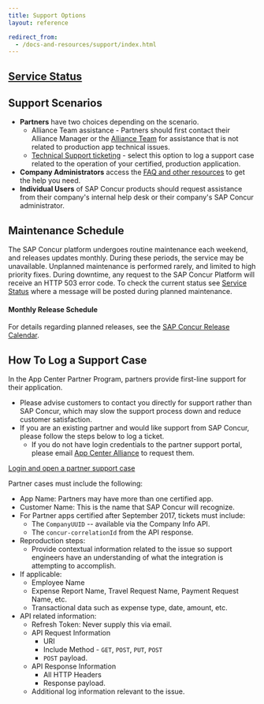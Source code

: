 ```yaml
---
title: Support Options
layout: reference

redirect_from:
  - /docs-and-resources/support/index.html
---
```


## [Service Status](https://open.concur.com)

## Support Scenarios

* **Partners** have two choices depending on the scenario.
  * Alliance Team assistance - Partners should first contact their Alliance Manager or the [Alliance Team](mailto:concur_AppCenterAlliance@sap.com) for assistance that is not related to production app technical issues.
  * [Technical Support ticketing](#log-a-support-case) - select this option to log a support case related to the operation of your certified, production application.
* **Company Administrators** access the [FAQ and other resources](https://www.concur.com/en-us/support) to get the help you need.
* **Individual Users** of SAP Concur products should request assistance from their company's internal help desk or their company's SAP Concur administrator.

## Maintenance Schedule

The SAP Concur platform undergoes routine maintenance each weekend, and releases updates monthly. During these periods, the service may be unavailable. Unplanned maintenance is performed rarely, and limited to high priority fixes. During downtime, any request to the SAP Concur Platform will receive an HTTP 503 error code. To check the current status see [Service Status](https://open.concur.com) where a message will be posted during planned maintenance.

#### Monthly Release Schedule

For details regarding planned releases, see the [SAP Concur Release Calendar](https://www.concurtraining.com/customers/tech_pubs/ReleaseCalendar/_ReleaseCalendar_client.htm).

## <a name="log-a-support-case"></a>How To Log a Support Case

In the App Center Partner Program, partners provide first-line support for their application.

* Please advise customers to contact you directly for support rather than SAP Concur, which may slow the support process down and reduce customer satisfaction.
* If you are an existing partner and would like support from SAP Concur, please follow the steps below to log a ticket.
  * If you do not have login credentials to the partner support portal, please email [App Center Alliance](mailto:concur_appcenteralliance@sap.com?Subject=Support%20Portal%20Credentials) to request them.

[Login and open a partner support case](https://sapconcur.my.salesforce.com/secur/login_portal.jsp?orgId=00D600000007Dq3&portalId=06060000000PrEi)

Partner cases must include the following:

* App Name: Partners may have more than one certified app.
* Customer Name: This is the name that SAP Concur will recognize.
* For Partner apps certified after September 2017, tickets must include:
  * The `CompanyUUID` -- available via the Company Info API.
  * The `concur-correlationId` from the API response.
* Reproduction steps:
  * Provide contextual information related to the issue so support engineers have an understanding of what the integration is attempting to accomplish.
* If applicable:
  * Employee Name
  * Expense Report Name, Travel Request Name, Payment Request Name, etc.
  * Transactional data such as expense type, date, amount, etc.
* API related information:
  * Refresh Token: Never supply this via email.
  * API Request Information
    * URI
    * Include Method - `GET`, `POST`, `PUT`, `POST`
    * `POST` payload.
  * API Response Information
    * All HTTP Headers
    * Response payload.
  * Additional log information relevant to the issue.
